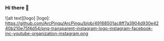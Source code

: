 ### Hi there 👋
![alt text][logo]
[logo]: https://github.com/ArcPingu/ArcPingu/blob/49168501ac8ff7a3904d930e4240b210e75f4d54/png-transparent-instagram-logo-instagram-facebook-inc-youtube-organization-instagram.png
<!--
**ArcPingu/ArcPingu** is a ✨ _special_ ✨ repository because its `README.md` (this file) appears on your GitHub profile.

Here are some ideas to get you started:

- 🔭 I’m currently working on ...
- 🌱 I’m currently learning ...
- 👯 I’m looking to collaborate on ...
- 🤔 I’m looking for help with ...
- 💬 Ask me about ...
- 📫 How to reach me: ...
- 😄 Pronouns: ...
- ⚡ Fun fact: ...
-->
